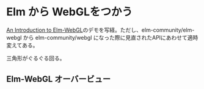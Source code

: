 # Elm から WebGLをつかう

[An Introduction to Elm-WebGL](http://unsoundscapes.com/slides/2016-06-06-introduction-to-elm-webgl)のデモを写経。ただし、elm-community/elm-webgl から elm-community/webgl になった際に見直されたAPIにあわせて適時変えてある。

三角形がぐるぐる回る。


## Elm-WebGL オーバービュー







